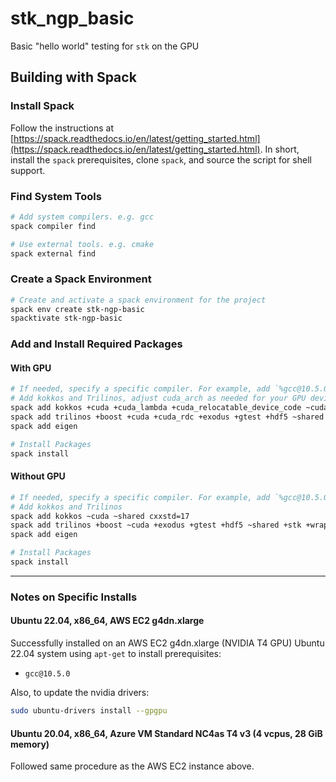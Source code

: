 # stk_ngp_basic

Basic "hello world" testing for `stk` on the GPU

## Building with Spack

### Install Spack

Follow the instructions at [https://spack.readthedocs.io/en/latest/getting_started.html](https://spack.readthedocs.io/en/latest/getting_started.html). In short, install the `spack` prerequisites, clone `spack`, and source the script for shell support.

### Find System Tools

```bash
# Add system compilers. e.g. gcc
spack compiler find

# Use external tools. e.g. cmake
spack external find
```

### Create a Spack Environment

```bash
# Create and activate a spack environment for the project
spack env create stk-ngp-basic
spacktivate stk-ngp-basic
```

### Add and Install Required Packages

#### With GPU

```bash
# If needed, specify a specific compiler. For example, add `%gcc@10.5.0` at the end of the `spack add` commands
# Add kokkos and Trilinos, adjust cuda_arch as needed for your GPU device
spack add kokkos +cuda +cuda_lambda +cuda_relocatable_device_code ~cuda_uvm ~shared +wrapper cuda_arch=75 cxxstd=17
spack add trilinos +boost +cuda +cuda_rdc +exodus +gtest +hdf5 ~shared +stk ~uvm +wrapper +zoltan +zoltan2 cuda_arch=75 cxxstd=17
spack add eigen

# Install Packages
spack install
```

#### Without GPU

```bash
# If needed, specify a specific compiler. For example, add `%gcc@10.5.0` at the end of the `spack add` commands
# Add kokkos and Trilinos
spack add kokkos ~cuda ~shared cxxstd=17
spack add trilinos +boost ~cuda +exodus +gtest +hdf5 ~shared +stk +wrapper +zoltan +zoltan2 cxxstd=17
spack add eigen

# Install Packages
spack install
```

---

### Notes on Specific Installs

#### Ubuntu 22.04, x86_64, AWS EC2 g4dn.xlarge

Successfully installed on an AWS EC2 g4dn.xlarge (NVIDIA T4 GPU) Ubuntu 22.04 system using `apt-get` to install prerequisites:

- `gcc@10.5.0`

Also, to update the nvidia drivers:

```bash
sudo ubuntu-drivers install --gpgpu
```

#### Ubuntu 20.04, x86_64, Azure VM Standard NC4as T4 v3 (4 vcpus, 28 GiB memory)

Followed same procedure as the AWS EC2 instance above.
